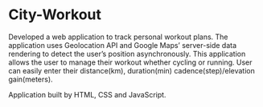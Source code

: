 # City-Workout

Developed a web application to track personal workout plans. The application uses Geolocation API and
Google Maps’ server-side data rendering to detect the user’s position asynchronously.
This application allows the user to manage their workout whether cycling or running.
User can easily enter their distance(km), duration(min) cadence(step)/elevation gain(meters). 

Application built by HTML, CSS and JavaScript.
